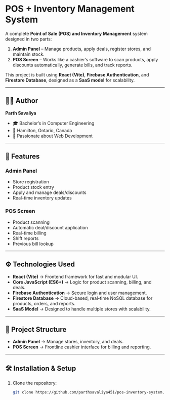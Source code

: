 # POS + Inventory Management System

A complete **Point of Sale (POS) and Inventory Management** system designed in two parts:  
1. **Admin Panel** – Manage products, apply deals, register stores, and maintain stock.  
2. **POS Screen** – Works like a cashier’s software to scan products, apply discounts automatically, generate bills, and track reports.

This project is built using **React (Vite)**, **Firebase Authentication**, and **Firestore Database**, designed as a **SaaS model** for scalability.

---

## 👨‍💻 Author
**Parth Savaliya**  
- 🎓 Bachelor’s in Computer Engineering   
- 📍 Hamilton, Ontario, Canada  
- 💼 Passionate about Web Development 

---

## 🚀 Features

### Admin Panel
- Store registration  
- Product stock entry  
- Apply and manage deals/discounts  
- Real-time inventory updates  

### POS Screen
- Product scanning  
- Automatic deal/discount application  
- Real-time billing  
- Shift reports  
- Previous bill lookup  

---

## ⚙️ Technologies Used

- **React (Vite)** → Frontend framework for fast and modular UI.  
- **Core JavaScript (ES6+)** → Logic for product scanning, billing, and deals.  
- **Firebase Authentication** → Secure login and user management.  
- **Firestore Database** → Cloud-based, real-time NoSQL database for products, orders, and reports.  
- **SaaS Model** → Designed to handle multiple stores with scalability.  

---

## 📂 Project Structure
- **Admin Panel** → Manage stores, inventory, and deals.  
- **POS Screen** → Frontline cashier interface for billing and reporting.  

---

## 🛠️ Installation & Setup

1. Clone the repository:
   ```bash
   git clone https://github.com/parthsavaliya451/pos-inventory-system.git
